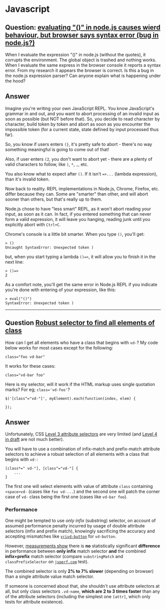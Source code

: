 # Javascript


## Question: [evaluating "()" in node.js causes wierd behaviour, but browser says syntax error (bug in node.js?)](https://stackoverflow.com/q/44980706/404556)

When I evaluate the expression "()" in node.js (without the quotes), it corrupts the environment.
The global object is trashed and nothing works. When I evaluate the same express in the browser
console it reports a syntax error. From my research it appears the browser is correct. Is this a bug
in the node.js expression parser? Can anyone explain what is happening under the hood?


## Answer

Imagine you're writing your own JavaScript REPL. You know JavaScript's grammar in and out, and you
want to abort processing of an invalid input as soon as possible (but NOT before that). So, you
decide to read character by character, build token by token and abort as soon as you encounter the
impossible token (for a current state, state defined by input processed thus far).

So, you know if users enters `(}`, it's pretty safe to abort - there's no way something meaningful
is going to come out of that!

Also, if user enters `(2`, you don't want to abort yet - there are a plenty of valid characters to
follow, like `)`, `*`, `,`, etc.

You also know what to expect after `()`. If it isn't `=>...` (lambda expression), than it's invalid
token.

Now back to reality. REPL implementations in Node.js, Chrome, Firefox, etc. differ because they can.
Some are "smarter" than other, and will abort sooner than others, but that's really up to them.

Node.js chose to have "less smart" REPL, as it won't abort reading your input, as soon as it can. In
fact, if you entered something that can never form a valid expression, it will leave you hanging,
reading junk until you explicitly abort with `Ctrl+C`.

Chrome's console is a little bit smarter. When you type `()`, you'll get:

    > ()
    Uncaught SyntaxError: Unexpected token )

but, when you start typing a lambda `()=>`, it will allow you to finish it in the next line:

    > ()=>
    2

As a comfort note, you'll get the same error in Node.js REPL if you indicate you're done with
entering of your expression, like this:

    > eval("()")
    SyntaxError: Unexpected token )


---


## Question [Robust selector to find all elements of class](https://stackoverflow.com/q/44981644/404556)

How can I get all elements who have a class that begins with `vd-`? My code below works for most cases except for the following:

    class="foo vd-bar"

It works for these cases:

    class="vd-bar foo"

Here is my selector, will it work if the HTML markup uses single quotation marks? For eg; `class='vd-foo'`?

	$('[class^="vd-"]', myElement).each(function(index, elem) {
		
	});


## Answer

Unfortunately, CSS [Level 3 attribute selectors](https://www.w3.org/TR/css3-selectors/#attribute-selectors) are very limited (and [Level 4
in draft](https://www.w3.org/TR/selectors4/#attribute-selectors) are not much better).

You will have to use a combination of infix-match and prefix-match attribute selectors to achieve a
robust selection of all elements with a class that begins with `vd-`:

    [class*=" vd-"], [class^="vd-"] {
        ...
    }

The first one will select elements with value of attribute `class` containing `<space>vd-` (cases
like `foo vd-...`) and the second one will patch the corner case of `vd-` class being the first one
(cases like `vd-bar foo`).

### Performance

One might be tempted to use *only infix* (substring) selector, on account of assumed performance
penalty incurred by usage of double attribute selectors (infix and prefix match), knowingly
sacrificing the accuracy and accepting mismatches like
[`yrivd-button`](https://en.wiktionary.org/wiki/yrivd) for `vd-button`.

However, [measurements show](https://jsperf.com/css-attribute-selectors-from-javascript/) there is
**no** statistically significant **difference** in performance between **only infix** match selector
**and** the combined **infix+prefix** match selector (compare `substringMatch` and
`classPrefixSelector` on [`jsperf.com`](https://jsperf.com/css-attribute-selectors-from-javascript/)
test).

The combined selector is only **2% to 7% slower** (depending on browser) than a single attribute
value match selector.

If someone is concerned about that, she shouldn't use attribute selectors at all, but only class
selectors `.vd-name`, **which are 2 to 3 times faster** than any of the attribute selectors
(including the simplest one `[attr]`, which only tests for attribute existence).

